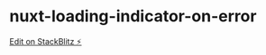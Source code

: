 # nuxt-loading-indicator-on-error

[Edit on StackBlitz ⚡️](https://stackblitz.com/edit/github-vfkizu-uvbg8x)
